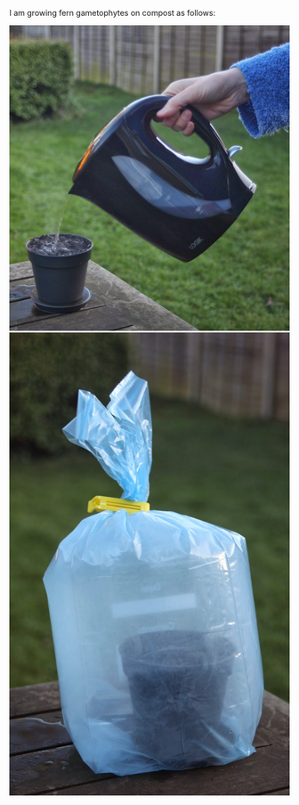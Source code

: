 I am growing fern gametophytes on compost as follows:

<img src="images/treefern2.jpg" alt="image"/>

<img src="images/treefern3.jpg" alt="image"/>
